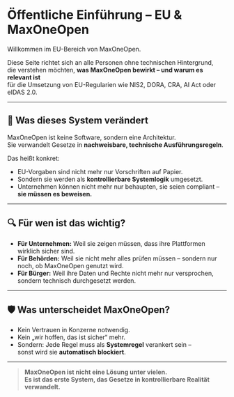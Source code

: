 # Öffentliche Einführung – EU & MaxOneOpen

Willkommen im EU-Bereich von MaxOneOpen.

Diese Seite richtet sich an alle Personen ohne technischen Hintergrund,  
die verstehen möchten, **was MaxOneOpen bewirkt – und warum es relevant ist**  
für die Umsetzung von EU-Regularien wie NIS2, DORA, CRA, AI Act oder eIDAS 2.0.

---

## 🎯 Was dieses System verändert

MaxOneOpen ist keine Software, sondern eine Architektur.  
Sie verwandelt Gesetze in **nachweisbare, technische Ausführungsregeln**.

Das heißt konkret:
- EU-Vorgaben sind nicht mehr nur Vorschriften auf Papier.
- Sondern sie werden als **kontrollierbare Systemlogik** umgesetzt.
- Unternehmen können nicht mehr nur behaupten, sie seien compliant –  
  **sie müssen es beweisen.**

---

## 🔍 Für wen ist das wichtig?

- **Für Unternehmen:** Weil sie zeigen müssen, dass ihre Plattformen wirklich sicher sind.
- **Für Behörden:** Weil sie nicht mehr alles prüfen müssen – sondern nur noch, ob MaxOneOpen genutzt wird.
- **Für Bürger:** Weil ihre Daten und Rechte nicht mehr nur versprochen, sondern technisch durchgesetzt werden.

---

## 🛡️ Was unterscheidet MaxOneOpen?

- Kein Vertrauen in Konzerne notwendig.
- Kein „wir hoffen, das ist sicher“ mehr.
- Sondern: Jede Regel muss als **Systemregel** verankert sein –  
  sonst wird sie **automatisch blockiert**.

---

> **MaxOneOpen ist nicht eine Lösung unter vielen.  
> Es ist das erste System, das Gesetze in kontrollierbare Realität verwandelt.**
